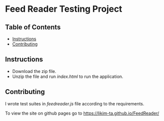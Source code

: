 # Feed Reader Testing Project

## Table of Contents

- [Instructions](#instructions)
- [Contributing](#contributing)

## Instructions

* Download the zip file.
* Unzip the file and run _index.html_ to run the application.

## Contributing

I wrote test suites in _feedreader.js_ file according to the requirements.

To view the site on github pages go to https://likim-ta.github.io/FeedReader/
